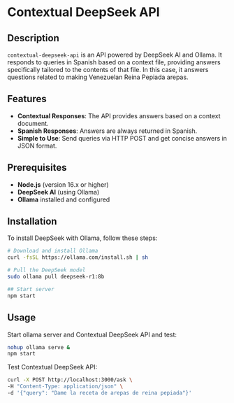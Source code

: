 # Contextual DeepSeek API

## Description

`contextual-deepseek-api` is an API powered by DeepSeek AI and Ollama. It responds to queries in Spanish based on a context file, providing answers specifically tailored to the contents of that file. In this case, it answers questions related to making Venezuelan Reina Pepiada arepas.

## Features

- **Contextual Responses**: The API provides answers based on a context document.
- **Spanish Responses**: Answers are always returned in Spanish.
- **Simple to Use**: Send queries via HTTP POST and get concise answers in JSON format.

## Prerequisites

- **Node.js** (version 16.x or higher)
- **DeepSeek AI** (using Ollama)
- **Ollama** installed and configured

## Installation

To install DeepSeek with Ollama, follow these steps:

```bash
# Download and install Ollama
curl -fsSL https://ollama.com/install.sh | sh

# Pull the DeepSeek model
sudo ollama pull deepseek-r1:8b

## Start server
npm start
```

## Usage

Start ollama server and Contextual DeepSeek API and test:

```bash
nohup ollama serve &
npm start
```

Test Contextual DeepSeek API:

```bash
curl -X POST http://localhost:3000/ask \
-H "Content-Type: application/json" \
-d '{"query": "Dame la receta de arepas de reina pepiada"}'

```
